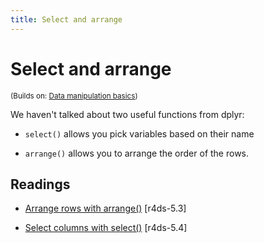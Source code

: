 ```yaml
---
title: Select and arrange
---
```


<!-- Generated automatically from select-arrange.yml. Do not edit by hand -->

# Select and arrange
<small>(Builds on: [Data manipulation basics](manip-basics.md))</small>

We haven't talked about two useful functions from dplyr:

* `select()` allows you pick variables based on their name

* `arrange()` allows you to arrange the order of the rows.

## Readings

  * [Arrange rows with arrange()](http://r4ds.had.co.nz/transform.html#arrange-rows-with-arrange) [r4ds-5.3]

  * [Select columns with select()](http://r4ds.had.co.nz/transform.html#select-columns-with-select) [r4ds-5.4]



